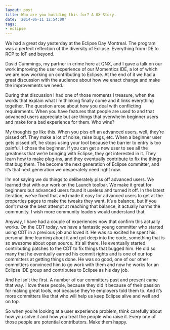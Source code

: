 ```yaml
---
layout: post
title: Who are you building this for? A UX Story.
date: '2014-06-11 12:54:00'
tags:
- eclipse
---
```



We had a great day yesterday at the Eclipse Day Montreal. The program was a perfect reflection of the diversity of Eclipse. Everything from IDE to RCP to IoT and beyond.

David Cummings, my partner in crime here at QNX, and I gave a talk on our work improving the user experience of our Momentics IDE, a lot of which we are now working on contributing to Eclipse. At the end of it we had a great discussion with the audience about how we enact change and make the improvements we need.

During that discussion I had one of those moments I treasure, when the words that explain what I’m thinking finally come and it links everything together. The question arose about how you deal with conflicting requirements. When you have features that people are used to and that advanced users appreciate but are things that overwhelm beginner users and make for a bad experience for them. Who wins?

My thoughts go like this. When you piss off an advanced users, well, they’re pissed off. They make a lot of noise, raise bugs, etc. When a beginner user gets pissed off, he stops using your tool because the barrier to entry is too painful. I chose the beginner. If you can get a new user to see all the greatness that we’re bringing with Eclipse, they get interested in it. They learn how to make plug-ins, and they eventually contribute to fix the things that bug them. The become the next generation of Eclipse committer, and it’s that next generation we desperately need right now.

I’m not saying we do things to deliberately piss off advanced users. We learned that with our work on the Launch toolbar. We make it great for beginners but advanced users found it useless and turned it off. In the latest iteration, we’ve fixed that and made it easy for advanced users to get at the properties pages to make the tweaks they want. It’s a balance, but if you don’t make the best attempt at reaching that balance, it actually harms the community. I wish more community leaders would understand that.

Anyway, I have had a couple of experiences now that confirm this actually works. On the CDT today, we have a fantastic young committer who started using CDT in a previous job and loved it. He was so excited he spent his personal time learning about it and got deep into the code, something that is so awesome about open source. It’s all there. He eventually started contributing patches to the CDT to fix things that bugged him. He did so many that he eventually earned his commit rights and is one of our top committers at getting things done. He was so good, one of our other committers convinced him to go work with them and now he works for an Eclipse IDE group and contributes to Eclipse as his day job.

And he isn’t the first. A number of our committers past and present came that way. I love these people, because they did it because of their passion for making great tools, not because they’re employers told them to. And it’s more committers like that who will help us keep Eclipse alive and well and on top.

So when you’re looking at a user experience problem, think carefully about how you solve it and how you treat the people who raise it. Every one of those people are potential contributors. Make them happy.


